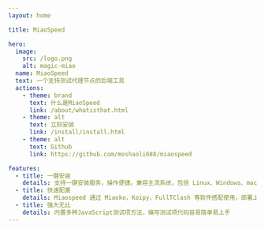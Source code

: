 ```yaml
---
layout: home

title: MiaoSpeed

hero:
  image:
    src: /logo.png
    alt: magic-miao
  name: MiaoSpeed
  text: 一个支持测试代理节点的后端工具
  actions:
    - theme: brand
      text: 什么是MiaoSpeed
      link: /about/whatisthat.html
    - theme: alt
      text: 立刻安装
      link: /install/install.html
    - theme: alt
      text: Github
      link: https://github.com/moshaoli688/miaospeed

features:
  - title: 一键安装
    details: 支持一键安装服务，操作便捷。兼容主流系统，包括 Linux、Windows、macOS、OpenWRT 等。
  - title: 快速配置
    details: Miaospeed 通过 Miaoko，Koipy，FullTClash 等软件搭配使用，部署上机配置仅需三分钟。
  - title: 强大无比
    details: 内置多种JavaScript测试项方法，编写测试项代码容易简单易上手
---
```

